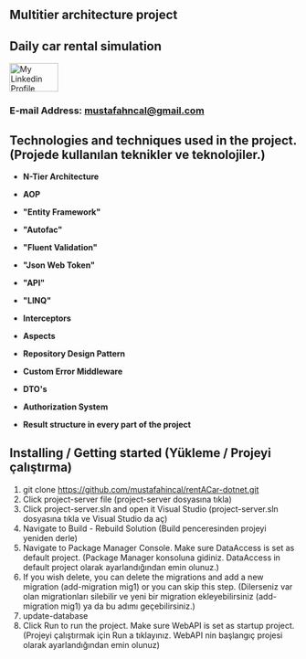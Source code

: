## Multitier architecture project

## Daily car rental simulation

<a href = "https://www.linkedin.com/in/mustafahincal/"><img src = "https://marka-logo.com/wp-content/uploads/2020/04/Linkedin-Logo.png" width = "85" height = "50" alt = "My Linkedin Profile"/></a>

### E-mail Address: mustafahncal@gmail.com

## **Technologies and techniques used in the project. (Projede kullanılan teknikler ve teknolojiler.)**

- **N-Tier Architecture**
- **AOP**

- **"Entity Framework"**
- **"Autofac"**
- **"Fluent Validation"**
- **"Json Web Token"**
- **"API"**
- **"LINQ"**

- **Interceptors**
- **Aspects**
- **Repository Design Pattern**
- **Custom Error Middleware**
- **DTO's**
- **Authorization System**
- **Result structure in every part of the project**
  <br>

## **Installing / Getting started (Yükleme / Projeyi çalıştırma)**

1. git clone https://github.com/mustafahincal/rentACar-dotnet.git
2. Click project-server file
   (project-server dosyasına tıkla)
3. Click project-server.sln and open it Visual Studio
   (project-server.sln dosyasına tıkla ve Visual Studio da aç)
4. Navigate to Build - Rebuild Solution
   (Build penceresinden projeyi yeniden derle)
5. Navigate to Package Manager Console. Make sure DataAccess is set as default project.
   (Package Manager konsoluna gidiniz. DataAccess in default project olarak
   ayarlandığından emin olunuz.)
6. If you wish delete, you can delete the migrations and add a new migration (add-migration mig1) or
   you can skip this step.
   (Dilerseniz var olan migrationları silebilir ve yeni bir migration ekleyebilirsiniz (add-migration mig1)
   ya da bu adımı geçebilirsiniz.)
7. update-database
8. Click Run to run the project. Make sure WebAPI is set as startup project.
   (Projeyi çalıştırmak için Run a tıklayınız. WebAPI nin başlangıç projesi olarak
   ayarlandığından emin olunuz)
